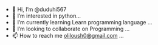 - 👋 Hi, I’m @duduhi567
- 👀 I’m interested in python...
- 🌱 I’m currently learning Learn programming language
...
- 💞️ I’m looking to collaborate on Programming
 ...
- 📫 How to reach me oliloush0@gmail.com
...

<!---
duduhi567/duduhi567 is a ✨ special ✨ repository because its `README.md` (this file) appears on your GitHub profile.
You can click the Preview link to take a look at your changes.
--->
